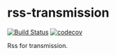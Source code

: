 # rss-transmission

[![Build Status](https://travis-ci.org/helloqiu/rss-transmission.svg?branch=master)](https://travis-ci.org/helloqiu/rss-transmission)
[![codecov](https://codecov.io/gh/helloqiu/rss-transmission/branch/master/graph/badge.svg)](https://codecov.io/gh/helloqiu/rss-transmission)

Rss for transmission.
